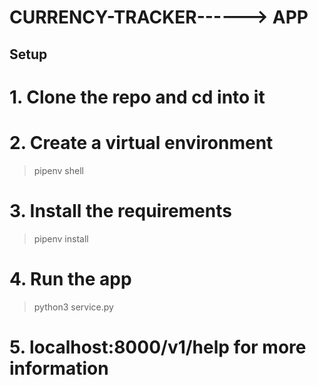 # CURRENCY-TRACKER------> APP


## Setup

# 1. Clone the repo and cd into it
# 2. Create a virtual environment
> pipenv shell
# 3. Install the requirements
> pipenv install 
# 4. Run the app
> python3 service.py

# 5. localhost:8000/v1/help for more information 